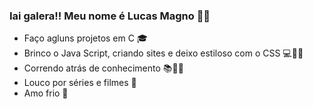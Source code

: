 ### Iai galera!! Meu nome é Lucas Magno 👨‍💻

 - Faço agluns projetos em C 🎓
 - Brinco o Java Script, criando sites e deixo estiloso com o CSS 💻🤸‍♂️
 - Correndo atrás de conhecimento 📚🏃‍♂️
 - Louco por séries e filmes 🎥
 - Amo frio 🧊
<!--
**lucasmgn/lucasmgn** is a ✨ _special_ ✨ repository because its `README.md` (this file) appears on your GitHub profile.

Here are some ideas to get you started:

- 🔭 I’m currently working on ...
- 🌱 I’m currently learning ...
- 👯 I’m looking to collaborate on ...
- 🤔 I’m looking for help with ...
- 💬 Ask me about ...
- 📫 How to reach me: ...
- 😄 Pronouns: ...
- ⚡ Fun fact: ...
-->
